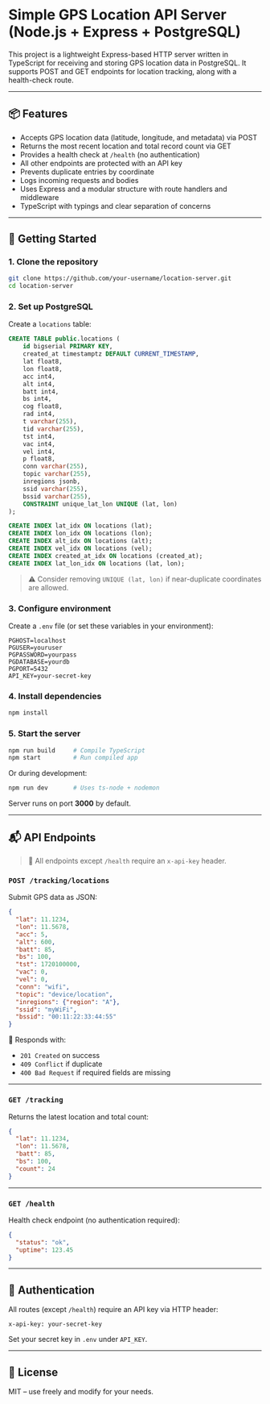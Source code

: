 # Simple GPS Location API Server (Node.js + Express + PostgreSQL)

This project is a lightweight Express-based HTTP server written in TypeScript for receiving and storing GPS location data in PostgreSQL. It supports POST and GET endpoints for location tracking, along with a health-check route.

---

## 📦 Features

- Accepts GPS location data (latitude, longitude, and metadata) via POST
- Returns the most recent location and total record count via GET
- Provides a health check at `/health` (no authentication)
- All other endpoints are protected with an API key
- Prevents duplicate entries by coordinate
- Logs incoming requests and bodies
- Uses Express and a modular structure with route handlers and middleware
- TypeScript with typings and clear separation of concerns

---

## 🚀 Getting Started

### 1. Clone the repository

```bash
git clone https://github.com/your-username/location-server.git
cd location-server
````

### 2. Set up PostgreSQL

Create a `locations` table:

```sql
CREATE TABLE public.locations (
	id bigserial PRIMARY KEY,
	created_at timestamptz DEFAULT CURRENT_TIMESTAMP,
	lat float8,
	lon float8,
	acc int4,
	alt int4,
	batt int4,
	bs int4,
	cog float8,
	rad int4,
	t varchar(255),
	tid varchar(255),
	tst int4,
	vac int4,
	vel int4,
	p float8,
	conn varchar(255),
	topic varchar(255),
	inregions jsonb,
	ssid varchar(255),
	bssid varchar(255),
	CONSTRAINT unique_lat_lon UNIQUE (lat, lon)
);

CREATE INDEX lat_idx ON locations (lat);
CREATE INDEX lon_idx ON locations (lon);
CREATE INDEX alt_idx ON locations (alt);
CREATE INDEX vel_idx ON locations (vel);
CREATE INDEX created_at_idx ON locations (created_at);
CREATE INDEX lat_lon_idx ON locations (lat, lon);
```

> ⚠️ Consider removing `UNIQUE (lat, lon)` if near-duplicate coordinates are allowed.

### 3. Configure environment

Create a `.env` file (or set these variables in your environment):

```env
PGHOST=localhost
PGUSER=youruser
PGPASSWORD=yourpass
PGDATABASE=yourdb
PGPORT=5432
API_KEY=your-secret-key
```

### 4. Install dependencies

```bash
npm install
```

### 5. Start the server

```bash
npm run build     # Compile TypeScript
npm start         # Run compiled app
```

Or during development:

```bash
npm run dev       # Uses ts-node + nodemon
```

Server runs on port **3000** by default.

---

## 📬 API Endpoints

> 🔐 All endpoints except `/health` require an `x-api-key` header.

### `POST /tracking/locations`

Submit GPS data as JSON:

```json
{
  "lat": 11.1234,
  "lon": 11.5678,
  "acc": 5,
  "alt": 600,
  "batt": 85,
  "bs": 100,
  "tst": 1720100000,
  "vac": 0,
  "vel": 0,
  "conn": "wifi",
  "topic": "device/location",
  "inregions": {"region": "A"},
  "ssid": "myWiFi",
  "bssid": "00:11:22:33:44:55"
}
```

📌 Responds with:

* `201 Created` on success
* `409 Conflict` if duplicate
* `400 Bad Request` if required fields are missing

---

### `GET /tracking`

Returns the latest location and total count:

```json
{
  "lat": 11.1234,
  "lon": 11.5678,
  "batt": 85,
  "bs": 100,
  "count": 24
}
```

---

### `GET /health`

Health check endpoint (no authentication required):

```json
{
  "status": "ok",
  "uptime": 123.45
}
```

---

## 🔐 Authentication

All routes (except `/health`) require an API key via HTTP header:

```
x-api-key: your-secret-key
```

Set your secret key in `.env` under `API_KEY`.

---

## 📄 License

MIT – use freely and modify for your needs.